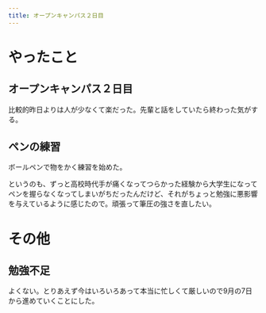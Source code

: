 ```yaml
---
title: オープンキャンパス２日目
---
```


# やったこと

## オープンキャンパス２日目

比較的昨日よりは人が少なくて楽だった。先輩と話をしていたら終わった気がする。

## ペンの練習

ボールペンで物をかく練習を始めた。

というのも、ずっと高校時代手が痛くなってつらかった経験から大学生になってペンを握らなくなってしまいがちだったんだけど、それがちょっと勉強に悪影響を与えているように感じたので。頑張って筆圧の強さを直したい。

# その他

## 勉強不足

よくない。とりあえず今はいろいろあって本当に忙しくて厳しいので9月の7日から進めていくことにした。
